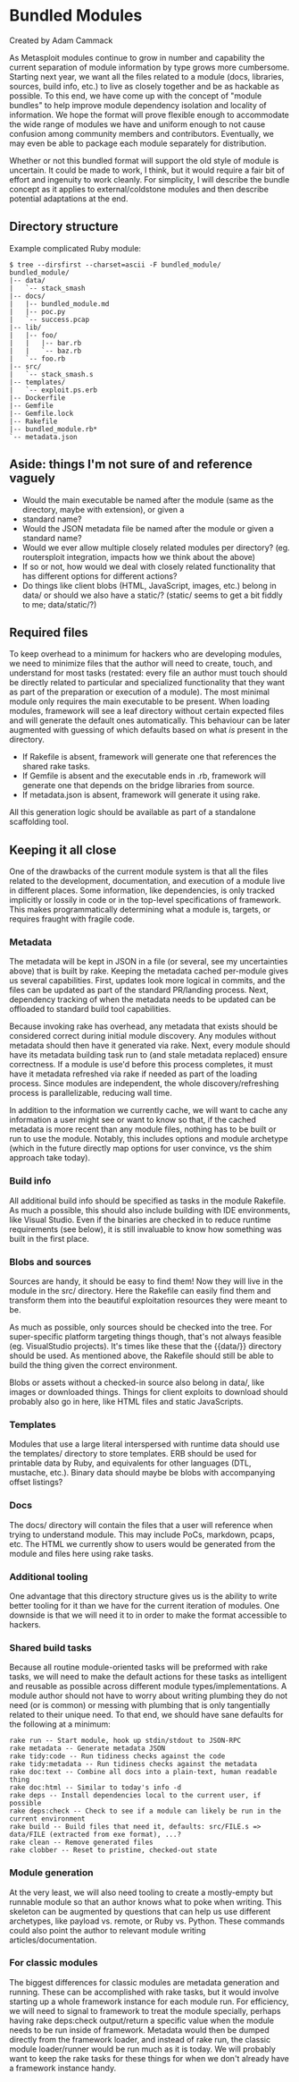 # Bundled Modules

Created by Adam Cammack

As Metasploit modules continue to grow in number and capability the current separation of module information by type grows more cumbersome. Starting next year, we want all the files related to a module (docs, libraries, sources, build info, etc.) to live as closely together and be as hackable as possible. To this end, we have come up with the concept of "module bundles" to help improve module dependency isolation and locality of information. We hope the format will prove flexible enough to accommodate the wide range of modules we have and uniform enough to not cause confusion among community members and contributors. Eventually, we may even be able to package each module separately for distribution.

Whether or not this bundled format will support the old style of module is uncertain. It could be made to work, I think, but it would require a fair bit of effort and ingenuity to work cleanly. For simplicity, I will describe the bundle concept as it applies to external/coldstone modules and then describe potential adaptations at the end.

## Directory structure

Example complicated Ruby module:

```
$ tree --dirsfirst --charset=ascii -F bundled_module/
bundled_module/
|-- data/
|   `-- stack_smash
|-- docs/
|   |-- bundled_module.md
|   |-- poc.py
|   `-- success.pcap
|-- lib/
|   |-- foo/
|   |   |-- bar.rb
|   |   `-- baz.rb
|   `-- foo.rb
|-- src/
|   `-- stack_smash.s
|-- templates/
|   `-- exploit.ps.erb
|-- Dockerfile
|-- Gemfile
|-- Gemfile.lock
|-- Rakefile
|-- bundled_module.rb*
`-- metadata.json
```

## Aside: things I'm not sure of and reference vaguely

 - Would the main executable be named after the module (same as the directory, maybe with extension), or given a 
 - standard name?
 - Would the JSON metadata file be named after the module or given a standard name?
 - Would we ever allow multiple closely related modules per directory? (eg. routersploit integration, impacts how we think about the above)
 - If so or not, how would we deal with closely related functionality that has different options for different actions?
 - Do things like client blobs (HTML, JavaScript, images, etc.) belong in data/ or should we also have a static/? (static/ seems to get a bit fiddly to me; data/static/?)

## Required files

To keep overhead to a minimum for hackers who are developing modules, we need to minimize files that the author will need to create, touch, and understand for most tasks (restated: every file an author must touch should be directly related to particular and specialized functionality that they want as part of the preparation or execution of a module). The most minimal module only requires the main executable to be present. When loading modules, framework will see a leaf directory without certain expected files and will generate the default ones automatically. This behaviour can be later augmented with guessing of which defaults based on what _is_ present in the directory.

 - If Rakefile is absent, framework will generate one that references the shared rake tasks.
 - If Gemfile is absent and the executable ends in .rb, framework will generate one that depends on the bridge libraries from source.
 - If metadata.json is absent, framework will generate it using rake.

All this generation logic should be available as part of a standalone scaffolding tool.

## Keeping it all close

One of the drawbacks of the current module system is that all the files related to the development, documentation, and execution of a module live in different places. Some information, like dependencies, is only tracked implicitly or lossily in code or in the top-level specifications of framework. This makes programmatically determining what a module is, targets, or requires fraught with fragile code.

### Metadata

The metadata will be kept in JSON in a file (or several, see my uncertainties above) that is built by rake. Keeping the metadata cached per-module gives us several capabilities. First, updates look more logical in commits, and the files can be updated as part of the standard PR/landing process. Next, dependency tracking of when the metadata needs to be updated can be offloaded to standard build tool capabilities.

Because invoking rake has overhead, any metadata that exists should be considered correct during initial module discovery. Any modules without metadata should then have it generated via rake. Next, every module should have its metadata building task run to (and stale metadata replaced) ensure correctness. If a module is use'd before this process completes, it must have it metadata refreshed via rake if needed as part of the loading process. Since modules are independent, the whole discovery/refreshing process is parallelizable, reducing wall time.

In addition to the information we currently cache, we will want to cache any information a user might see or want to know so that, if the cached metadata is more recent than any module files, nothing has to be built or run to use the module. Notably, this includes options and module archetype (which in the future directly map options for user convince, vs the shim approach take today).

### Build info

All additional build info should be specified as tasks in the module Rakefile. As much a possible, this should also include building with IDE environments, like Visual Studio. Even if the binaries are checked in to reduce runtime requirements (see below), it is still invaluable to know how something was built in the first place.

### Blobs and sources

Sources are handy, it should be easy to find them! Now they will live in the module in the src/ directory. Here the Rakefile can easily find them and transform them into the beautiful exploitation resources they were meant to be.

As much as possible, only sources should be checked into the tree. For super-specific platform targeting things though, that's not always feasible (eg. VisualStudio projects). It's times like these that the {{data/}} directory should be used. As mentioned above, the Rakefile should still be able to build the thing given the correct environment.

Blobs or assets without a checked-in source also belong in data/, like images or downloaded things. Things for client exploits to download should probably also go in here, like HTML files and static JavaScripts.

### Templates

Modules that use a large literal interspersed with runtime data should use the templates/ directory to store templates. ERB should be used for printable data by Ruby, and equivalents for other languages (DTL, mustache, etc.). Binary data should maybe be blobs with accompanying offset listings?

### Docs

The docs/ directory will contain the files that a user will reference when trying to understand module. This may include PoCs, markdown, pcaps, etc. The HTML we currently show to users would be generated from the module and files here using rake tasks.

### Additional tooling

One advantage that this directory structure gives us is the ability to write better tooling for it than we have for the current iteration of modules. One downside is that we will need it to in order to make the format accessible to hackers.

### Shared build tasks

Because all routine module-oriented tasks will be preformed with rake tasks, we will need to make the default actions for these tasks as intelligent and reusable as possible across different module types/implementations. A module author should not have to worry about writing plumbing they do not need (or is common) or messing with plumbing that is only tangentially related to their unique need. To that end, we should have sane defaults for the following at a minimum:

```
rake run -- Start module, hook up stdin/stdout to JSON-RPC
rake metadata -- Generate metadata JSON
rake tidy:code -- Run tidiness checks against the code
rake tidy:metadata -- Run tidiness checks against the metadata
rake doc:text -- Combine all docs into a plain-text, human readable thing
rake doc:html -- Similar to today's info -d
rake deps -- Install dependencies local to the current user, if possible
rake deps:check -- Check to see if a module can likely be run in the current environment
rake build -- Build files that need it, defaults: src/FILE.s => data/FILE (extracted from exe format), ...?
rake clean -- Remove generated files
rake clobber -- Reset to pristine, checked-out state
```

### Module generation

At the very least, we will also need tooling to create a mostly-empty but runnable module so that an author knows what to poke when writing. This skeleton can be augmented by questions that can help us use different archetypes, like payload vs. remote, or Ruby vs. Python. These commands could also point the author to relevant module writing articles/documentation.

### For classic modules

The biggest differences for classic modules are metadata generation and running. These can be accomplished with rake tasks, but it would involve starting up a whole framework instance for each module run. For efficiency, we will need to signal to framework to treat the module specially, perhaps having rake deps:check output/return a specific value when the module needs to be run inside of framework. Metadata would then be dumped directly from the framework loader, and instead of rake run, the classic module loader/runner would be run much as it is today. We will probably want to keep the rake tasks for these things for when we don't already have a framework instance handy.